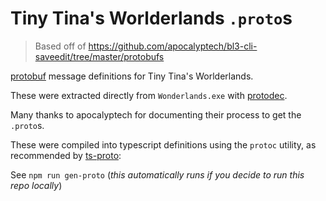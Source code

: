 # Tiny Tina's Worlderlands `.proto`s

> Based off of https://github.com/apocalyptech/bl3-cli-saveedit/tree/master/protobufs

[protobuf](https://developers.google.com/protocol-buffers/) message definitions for Tiny Tina's Worlderlands.

These were extracted directly from `Wonderlands.exe` with
[protodec](https://github.com/schdub/protodec). 

Many thanks to apocalyptech for documenting their process to get the `.proto`s.

These were compiled into typescript definitions using the `protoc` utility, as recommended by
[ts-proto](https://github.com/stephenh/ts-proto):

See `npm run gen-proto` (_this automatically runs if you decide to run this repo locally_)

